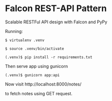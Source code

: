 # Falcon REST-API Pattern
Scalable RESTFul API design with Falcon and PyPy

Running:

`$ virtualenv .venv`

`$ source .venv/bin/activate`

`(.venv)$ pip install -r requirements.txt`

Then serve app using gunicorn

`(.venv)$ gunicorn app:api`

Now visit http://localhost:8000/notes/

to fetch notes using GET request.